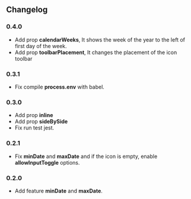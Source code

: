 ## Changelog

### 0.4.0
* Add prop __calendarWeeks__, It shows the week of the year to the left of first day of the week.
* Add prop __toolbarPlacement__, It changes the placement of the icon toolbar

### 0.3.1
* Fix compile __process.env__ with babel.

### 0.3.0
* Add prop __inline__
* Add prop __sideBySide__
* Fix run test jest.

### 0.2.1
* Fix __minDate__ and __maxDate__ and if the icon is empty, enable __allowInputToggle__ options.

### 0.2.0
* Add feature __minDate__ and __maxDate__.
